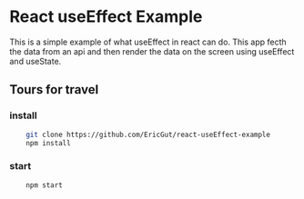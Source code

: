 # React useEffect Example

This is a simple example of what useEffect in react can do.
This app fecth the data from an api and then render the data on the screen using useEffect and useState.

## Tours for travel

### install

```bash
    git clone https://github.com/EricGut/react-useEffect-example
    npm install
```

### start

```bash
    npm start
```

